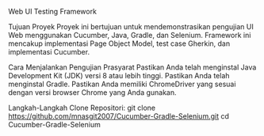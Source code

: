 Web UI Testing Framework

Tujuan Proyek
Proyek ini bertujuan untuk mendemonstrasikan pengujian UI Web menggunakan Cucumber, Java, Gradle, dan Selenium. Framework ini mencakup implementasi Page Object Model, test case Gherkin, dan implementasi Cucumber.

Cara Menjalankan Pengujian
Prasyarat
Pastikan Anda telah menginstal Java Development Kit (JDK) versi 8 atau lebih tinggi.
Pastikan Anda telah menginstal Gradle.
Pastikan Anda memiliki ChromeDriver yang sesuai dengan versi browser Chrome yang Anda gunakan.

Langkah-Langkah
Clone Repositori:
git clone https://github.com/mnasgit2007/Cucumber-Gradle-Selenium.git
cd Cucumber-Gradle-Selenium
